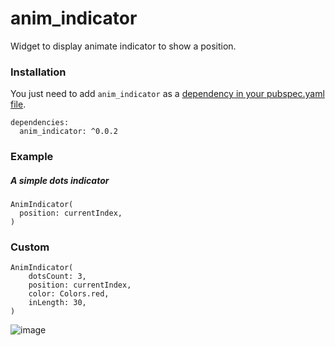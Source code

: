 # anim_indicator

Widget to display animate indicator to show a position.

### Installation

You just need to add `anim_indicator` as a [dependency in your pubspec.yaml file](https://flutter.cn/using-packages/).

```
dependencies:
  anim_indicator: ^0.0.2
```

### Example

##### A simple dots indicator

```
AnimIndicator(
  position: currentIndex,
)
```

### Custom

```
AnimIndicator(
	dotsCount: 3,
    position: currentIndex,
    color: Colors.red,
    inLength: 30,
)
```

![image](https://upload-images.jianshu.io/upload_images/8870768-666f9f50014106bf.gif?imageMogr2/auto-orient/strip|imageView2/2/w/528/format/webp)
